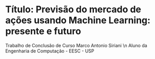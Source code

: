 # Título: Previsão do mercado de ações usando Machine Learning: presente e futuro
Trabalho de Conclusão de Curso Marco Antonio Siriani \n
Aluno da Engenharia de Computação - EESC - USP
